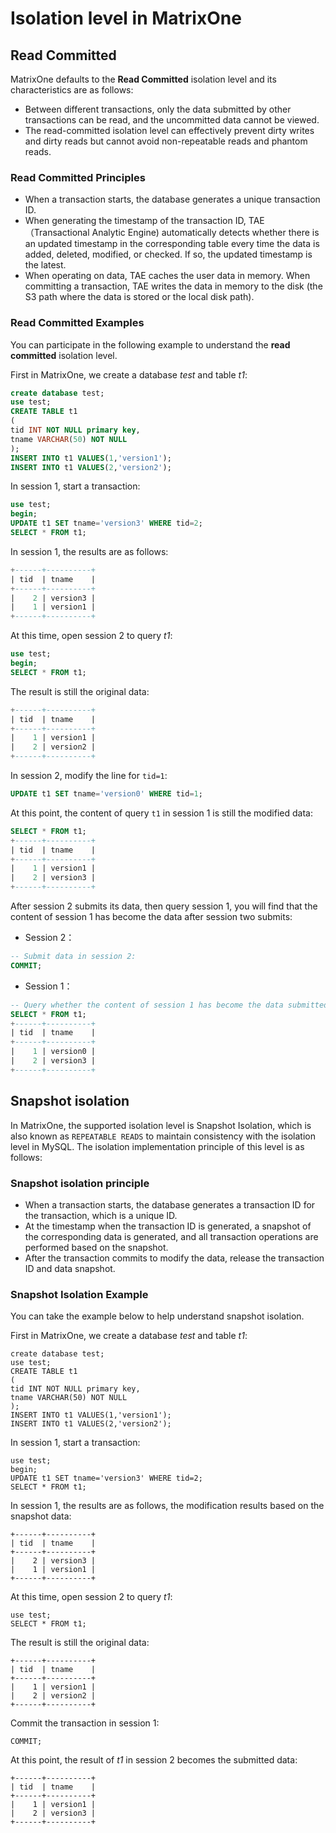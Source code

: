 # Isolation level in MatrixOne

## Read Committed

MatrixOne defaults to the **Read Committed** isolation level and its characteristics are as follows:

- Between different transactions, only the data submitted by other transactions can be read, and the uncommitted data cannot be viewed.
- The read-committed isolation level can effectively prevent dirty writes and dirty reads but cannot avoid non-repeatable reads and phantom reads.

### Read Committed Principles

- When a transaction starts, the database generates a unique transaction ID.
- When generating the timestamp of the transaction ID, TAE（Transactional Analytic Engine) automatically detects whether there is an updated timestamp in the corresponding table every time the data is added, deleted, modified, or checked. If so, the updated timestamp is the latest.
- When operating on data, TAE caches the user data in memory. When committing a transaction, TAE writes the data in memory to the disk (the S3 path where the data is stored or the local disk path).

### Read Committed Examples

You can participate in the following example to understand the **read committed** isolation level.

First in MatrixOne, we create a database *test* and table *t1*:

```sql
create database test;
use test;
CREATE TABLE t1
(
tid INT NOT NULL primary key,
tname VARCHAR(50) NOT NULL
);
INSERT INTO t1 VALUES(1,'version1');
INSERT INTO t1 VALUES(2,'version2');
```

In session 1, start a transaction:

```sql
use test;
begin;
UPDATE t1 SET tname='version3' WHERE tid=2;
SELECT * FROM t1;
```

In session 1, the results are as follows:

```sql
+------+----------+
| tid  | tname    |
+------+----------+
|    2 | version3 |
|    1 | version1 |
+------+----------+
```

At this time, open session 2 to query *t1*:

```sql
use test;
begin;
SELECT * FROM t1;
```

The result is still the original data:

```sql
+------+----------+
| tid  | tname    |
+------+----------+
|    1 | version1 |
|    2 | version2 |
+------+----------+
```

In session 2, modify the line for `tid=1`:

```sql
UPDATE t1 SET tname='version0' WHERE tid=1;
```

At this point, the content of query `t1` in session 1 is still the modified data:

```sql
SELECT * FROM t1;
+------+----------+
| tid  | tname    |
+------+----------+
|    1 | version1 |
|    2 | version3 |
+------+----------+
```

After session 2 submits its data, then query session 1, you will find that the content of session 1 has become the data after session two submits:

- Session 2：

```sql
-- Submit data in session 2:
COMMIT;
```

- Session 1：

```sql
-- Query whether the content of session 1 has become the data submitted by session 2:
SELECT * FROM t1;
+------+----------+
| tid  | tname    |
+------+----------+
|    1 | version0 |
|    2 | version3 |
+------+----------+
```

## Snapshot isolation

In MatrixOne, the supported isolation level is Snapshot Isolation, which is also known as `REPEATABLE READS` to maintain consistency with the isolation level in MySQL. The isolation implementation principle of this level is as follows:

### Snapshot isolation principle

- When a transaction starts, the database generates a transaction ID for the transaction, which is a unique ID.
- At the timestamp when the transaction ID is generated, a snapshot of the corresponding data is generated, and all transaction operations are performed based on the snapshot.
- After the transaction commits to modify the data, release the transaction ID and data snapshot.

### Snapshot Isolation Example

You can take the example below to help understand snapshot isolation.

First in MatrixOne, we create a database *test* and table *t1*:

```
create database test;
use test;
CREATE TABLE t1
(
tid INT NOT NULL primary key,
tname VARCHAR(50) NOT NULL
);
INSERT INTO t1 VALUES(1,'version1');
INSERT INTO t1 VALUES(2,'version2');
```

In session 1, start a transaction:

```
use test;
begin;
UPDATE t1 SET tname='version3' WHERE tid=2;
SELECT * FROM t1;
```

In session 1, the results are as follows, the modification results based on the snapshot data:

```
+------+----------+
| tid  | tname    |
+------+----------+
|    2 | version3 |
|    1 | version1 |
+------+----------+
```

At this time, open session 2 to query *t1*:

```
use test;
SELECT * FROM t1;
```

The result is still the original data:

```
+------+----------+
| tid  | tname    |
+------+----------+
|    1 | version1 |
|    2 | version2 |
+------+----------+
```

Commit the transaction in session 1:

```
COMMIT;
```

At this point, the result of *t1* in session 2 becomes the submitted data:

```
+------+----------+
| tid  | tname    |
+------+----------+
|    1 | version1 |
|    2 | version3 |
+------+----------+
```
